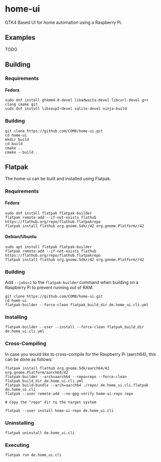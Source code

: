 # home-ui
GTK4 Based UI for home automation using a Raspberry Pi.

## Examples
TODO

## Building

### Requirements
#### Fedora
```
sudo dnf install gtkmm4.0-devel libadwaita-devel libcurl-devel g++ clang cmake git
sudo dnf install libsoup3-devel sqlite-devel ninja-build
```

### Building
```
git clone https://github.com/COM8/home-ui.git
cd home-ui
mkdir build
cd build
cmake ..
cmake --build .
```

## Flatpak
The home-ui can be built and installed using Flatpak.

### Requirements
#### Fedora
```
sudo dnf install flatpak flatpak-builder
flatpak remote-add --if-not-exists flathub https://flathub.org/repo/flathub.flatpakrepo
flatpak install flathub org.gnome.Sdk//42 org.gnome.Platform//42
```

#### Debian/Ubuntu
```
sudo apt install flatpak flatpak-builder
flatpak remote-add --if-not-exists flathub https://flathub.org/repo/flathub.flatpakrepo
flatpak install flathub org.gnome.Sdk//42 org.gnome.Platform//42
```

### Building
Add `--jobs=1` to the `flatpak-builder` command when building on a Raspberry Pi to prevent running out of RAM.
```
git clone https://github.com/COM8/home-ui.git
cd home-ui
flatpak-builder --force-clean flatpak_build_dir de.home_ui.cli.yml
```

### Installing
```
flatpak-builder --user --install --force-clean flatpak_build_dir de.home_ui.cli.yml
```

### Cross-Compiling
In case you would like to cross-compile for the Raspberry Pi (aarch64), this can be done as follows:
```
flatpak install flathub org.gnome.Sdk/aarch64/42 org.gnome.Platform/aarch64/42
flatpak-builder --arch=aarch64 --repo=repo --force-clean flatpak_build_dir de.home_ui.cli.yml
flatpak build-bundle --arch=aarch64 ./repo/ de.home_ui.cli.flatpak de.home_ui.cli
flatpak --user remote-add --no-gpg-verify home-ui-repo repo

# Copy the "repo" dir to the target system

flatpak --user install home-ui-repo de.home_ui.cli
```

### Uninstalling
```
flatpak uninstall de.home_ui.cli
```

### Executing
```
flatpak run de.home_ui.cli
```
